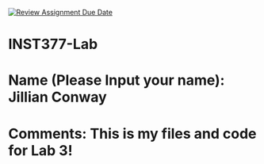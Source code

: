 [![Review Assignment Due Date](https://classroom.github.com/assets/deadline-readme-button-22041afd0340ce965d47ae6ef1cefeee28c7c493a6346c4f15d667ab976d596c.svg)](https://classroom.github.com/a/NbcI-sBg)
# INST377-Lab

# Name (Please Input your name): Jillian Conway

# Comments: This is my files and code for Lab 3!
